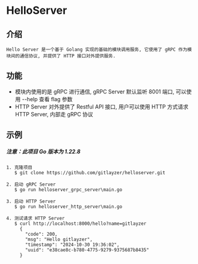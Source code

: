 # HelloServer

## 介绍
```text
Hello Server 是一个基于 Golang 实现的基础的模块调用服务, 它使用了 gRPC 作为模块间的通信协议, 并提供了 HTTP 接口对外提供服务.
``` 

## 功能
- 模块内使用的是 gRPC 进行通信, gRPC Server 默认监听 8001 端口, 可以使用 --help 查看 flag 参数
- HTTP Server 对外提供了 Restful API 接口, 用户可以使用 HTTP 方式请求 HTTP Server, 内部走 gRPC 协议

## 示例
##### 注意：此项目 Go 版本为 1.22.8
```text
1. 克隆项目
   $ git clone https://github.com/gitlayzer/helloserver.git
   
2. 启动 gRPC Server
   $ go run helloserver_grpc_server\main.go

3. 启动 HTTP Server
   $ go run helloserver_http_server\main.go

4. 测试请求 HTTP Server
   $ curl http://localhost:8000/hello?name=gitlayzer
     {
       "code": 200,
       "msg": "Hello gitlayzer",
       "timestamp": "2024-10-30 19:36:02",
       "uuid": "e38cae8c-b780-4775-9279-9375687b8435"
     }
```